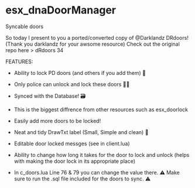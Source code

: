 # esx_dnaDoorManager
Syncable doors

So today I present to you a ported/converted copy of @Darklandz DRdoors! (Thank you darklandz for your awsome resource) Check out the original repo here > dRdoors 34

FEATURES:

- Ability to lock PD doors (and others if you add them) :key:

- Only police can unlock and lock these doors :policeman:

- Synced with the Database! :card_file_box:

- This is the biggest diffrence from other resources such as esx_doorlock

- Easily add more doors to be locked!

- Neat and tidy DrawTxt label (Small, Simple and clean) :memo:

- Editable door locked messges (see in client.lua)

- Ability to change how long it takes for the door to lock and unlock (helps with making the door lock in its appropriate place)

- In c_doors.lua Line 76 & 79 you can change the value there.
:warning: Make sure to run the .sql file included for the doors to sync. :warning:
